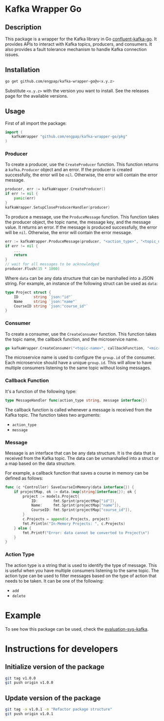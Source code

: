 # Kafka Wrapper Go
## Description
This package is a wrapper for the Kafka library in Go [confluent-kafka-go](https://github.com/confluentinc/confluent-kafka-go). It provides APIs to interact with Kafka topics, producers, and consumers. It also provides a fault tolerance mechanism to handle Kafka connection issues.

## Installation
```bash
go get github.com/engpap/kafka-wrapper-go@v<x.y.z>
```
Substitute `<x.y.z>` with the version you want to install. See the releases page for the available versions.

## Usage
First of all import the package:
```go
import (
   kafkaWrapper "github.com/engpap/kafka-wrapper-go/pkg"
)
```

### Producer
To create a producer, use the `CreateProducer` function. This function returns a `kafka.Producer` object and an error. If the producer is created successfully, the error will be `nil`. Otherwise, the error will contain the error message.
```go
producer, err := kafkaWrapper.CreateProducer()
if err != nil {
    panic(err)
}
kafkaWrapper.SetupCloseProducerHandler(producer)
```
To produce a message, use the `ProduceMessage` function. This function takes the producer object, the topic name, the message key, and the message value. It returns an error. If the message is produced successfully, the error will be `nil`. Otherwise, the error will contain the error message.
```go
err := kafkaWrapper.ProduceMessage(producer, "<action_type>", "<topic_name>", data)
if err != nil {
    ...
    return
}
// wait for all messages to be acknowledged
producer.Flush(15 * 1000)

```
Where `data` can be any data structure that can be marshalled into a JSON string. For example, an instance of the following struct can be used as `data`:
```go
type Project struct {
	ID       string `json:"id"`
	Name     string `json:"name"`
	CourseID string `json:"course_id"`
}
```

### Consumer
To create a consumer, use the `CreateConsumer` function. This function takes the topic name, the callback function, and the microservice name.
```go
go kafkaWrapper.CreateConsumer("<topic-name>", callbackFunction, "<microservice-name>")
```
The microservice name is used to configure the `group.id` of the consumer. Each microservice should have a unique `group.id`. This will allow to have multiple consumers listening to the same topic without losing messages.

### Callback Function
It's a function of the following type:
```go
type MessageHandler func(action_type string, message interface{})
```
The callback function is called whenever a message is received from the Kafka topic. The function takes two arguments:
- `action_type`
- `message`

### Message
Message is an interface that can be any data structure. It is the data that is received from the Kafka topic. The data can be unmarshalled into a struct or a map based on the data structure.

For example, a callback function that saves a course in memory can be defined as follows:
```go
func (c *Controller) SaveCourseInMemory(data interface{}) {
	if projectMap, ok := data.(map[string]interface{}); ok {
		project := models.Project{
			ID:       fmt.Sprint(projectMap["id"]),
			Name:     fmt.Sprint(projectMap["name"]),
			CourseID: fmt.Sprint(projectMap["course_id"]),
		}
		c.Projects = append(c.Projects, project)
		fmt.Println("In-Memory Projects: ", c.Projects)
	} else {
		fmt.Printf("Error: data cannot be converted to Project\n")
	}
}
```     

### Action Type
The action type is a string that is used to identify the type of message. This is useful when you have multiple consumers listening to the same topic. The action type can be used to filter messages based on the type of action that needs to be taken.
It can be one of the following:
- `add`
- `delete`

# Example
To see how this package can be used, check the [evaluation-sys-kafka](https://github.com/engpap/evaluation-sys-kafka).



# Instructions for developers
## Initialize version of the package
```bash
git tag v1.0.0
git push origin v1.0.0
```

## Update version of the package
```bash
git tag -a v1.0.1 -m "Refactor package structure"
git push origin v1.0.1
```